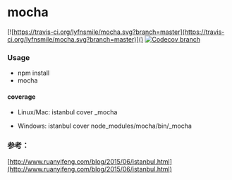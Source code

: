 # mocha

[![https://travis-ci.org/lyfnsmile/mocha.svg?branch=master](https://travis-ci.org/lyfnsmile/mocha.svg?branch=master)]()
[![Codecov branch](https://img.shields.io/codecov/c/github/codecov/example-python/master.svg)]()

### Usage

- npm install
- mocha



#### coverage

- Linux/Mac: istanbul cover _mocha 

- Windows: istanbul cover node_modules/mocha/bin/_mocha


### 参考：

[http://www.ruanyifeng.com/blog/2015/06/istanbul.html](http://www.ruanyifeng.com/blog/2015/06/istanbul.html)